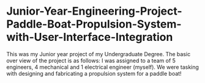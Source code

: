 # Junior-Year-Engineering-Project-Paddle-Boat-Propulsion-System-with-User-Interface-Integration
This was my Junior year project of my Undergraduate Degree. The basic over view of the project is as follows: I was assigned to a team of 5 engineers, 4 mechanical and 1 electrical engineer (myself). We were tasking with designing and fabricating a propulsion system for a paddle boat!

